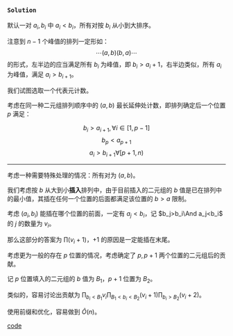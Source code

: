 ### $\texttt{Solution}$

默认一对 $a_i,b_i$ 中 $a_i<b_i$，所有对按 $b_i$ 从小到大排序。

注意到 $n-1$ 个峰值的排列一定形如：
$$
\cdots(a,b)(b,a)\cdots
$$
的形式，左半边的应当满足所有 $b_i$ 为峰值，即 $b_i>a_i+1$，右半边类似，所有 $a_i$ 为峰值，满足 $a_i>b_{i+1}$。

我们试图选取一个代表元计数。

考虑在同一种二元组排列顺序中的 $(a,b)$ 最长延伸处计数，即排列确定后一个位置 $p$ 满足：

$$b_i\gt a_{i+1},\forall i\in [1,p-1]$$
$$b_p\lt a_{p+1}$$
$$a_i>b_{i+1}\forall[p+1,n)$$


---

考虑一种需要特殊处理的情况：所有对为 $(a,b)$。

我们考虑按 $b$ 从大到小**插入**排列中，由于目前插入的二元组的 $b$ 值是已在排列中的最小值，其插在任何一个位置的后面都满足该位置的 $b>a$ 限制。

考虑 $(a_i,b_i)$ 能插在哪个位置的前面，一定有 $a_j<b_i$，记 $b_j>b_i\And a_j<b_i$ 的 $j$ 的数量为 $v_i$。

那么这部分的答案为 $\prod (v_i+1)$，$+1$ 的原因是一定能插在末尾。

考虑更为一般的存在 $p$ 位置的情况，考虑确定了 $p,p+1$ 两个位置的二元组后的贡献。

记 $p$ 位置填入的二元组的 $b$ 值为 $B_1$，$p+1$ 位置为 $B_2$。

类似的，容易讨论出贡献为 $\prod_{b_i<B_1}v_i\prod_{B_1<b_i<B_2}(v_i+1)\prod_{b_i>B_2}(v_i+2)$。

使用前缀和优化，容易做到 $\widetilde O(n)$。

[code](https://atcoder.jp/contests/agc053/submissions/31786096)